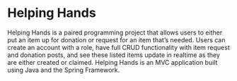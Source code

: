 # Helping Hands
Helping Hands is a paired programming project that allows users to either put an item up for donation or request for an item that’s needed. Users can create an account with a role, have full CRUD functionality with item request and donation posts, and see these listed items update in realtime as they are either created or claimed. Helping Hands is an MVC application built using Java and the Spring Framework.